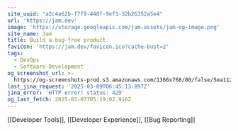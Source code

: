 ```yaml
---
site_uuid: "a2c4a62b-f7f9-448f-9ef1-32b26352a5e4"
url: 'https://jam.dev'
image: 'https://storage.googleapis.com/jam-assets/jam-og-image.png'
site_name: Jam
title: Build a bug-free product.
favicon: 'https://jam.dev/favicon.ico?cache-bust=2'
tags:
  - DevOps
  - Software-Development
og_screenshot_url: >-
  https://og-screenshots-prod.s3.amazonaws.com/1366x768/80/false/5ea11288f688d75a4d2cc189fe4da2faebb5b4ad4aed453240e568e77035fd3a.jpeg
last_jina_request: '2025-03-09T06:45:13.897Z'
jina_error: 'HTTP error! status: 429'
og_last_fetch: 2025-03-07T05:19:02.916Z
---
```

[[Developer Tools]], [[Developer Experience]], [[Bug Reporting]]

